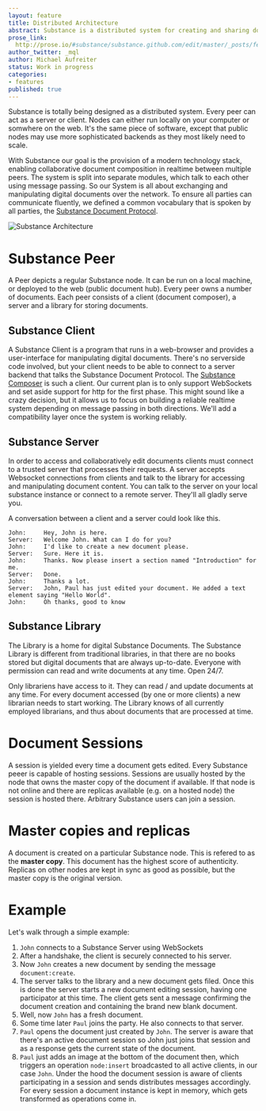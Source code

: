 ```yaml
---
layout: feature
title: Distributed Architecture
abstract: Substance is a distributed system for creating and sharing documents among peers.
prose_link:
  http://prose.io/#substance/substance.github.com/edit/master/_posts/features/0100-01-03-distributed.md
author_twitter: _mql
author: Michael Aufreiter
status: Work in progress
categories:
- features
published: true
---
```


Substance is totally being designed as a distributed system. Every peer can act as a server or client. Nodes can either run locally on your computer or somwhere on the web. It's the same piece of software, except that public nodes may use more sophisticated backends as they most likely need to scale.

With Substance our goal is the provision of a modern technology stack, enabling collaborative document composition in realtime between multiple peers. The system is split into separate modules, which talk to each other using message passing. So our System is all about exchanging and manipulating digital documents over the network. To ensure all parties can communicate fluently, we defined a common vocabulary that is spoken by all parties, the [Substance Document Protocol](/modules/document.html).


![Substance Architecture](http://f.cl.ly/items/1U1R140i1s0j011d131V/substance-architecture.png)


# Substance Peer

A Peer depicts a regular Substance node. It can be run on a local machine, or deployed to the web (public document hub). Every peer owns a number of documents. Each peer consists of a client (document composer), a server and a library for storing documents.


## Substance Client

A Substance Client is a program that runs in a web-browser and provides a user-interface for manipulating digital documents. There's no serverside code involved, but your client needs to be able to connect to a server backend that talks the Substance Document Protocol. The [Substance Composer](/modules/composer.html) is such a client. Our current plan is to only support WebSockets and set aside support for http for the first phase. This might sound like a crazy decision, but it allows us to focus on building a reliable realtime system depending on message passing in both directions. We'll add a compatibility layer once the system is working reliably.


## Substance Server

In order to access and collaboratively edit documents clients must connect to a trusted server that processes their requests. A server accepts Websocket connections from clients and talk to the library for accessing and manipulating document content. You can talk to the server on your local substance instance or connect to a remote server. They'll all gladly serve you.

A conversation between a client and a server could look like this.

    John:     Hey, John is here.
    Server:   Welcome John. What can I do for you?
    John:     I'd like to create a new document please.
    Server:   Sure. Here it is.
    John:     Thanks. Now please insert a section named "Introduction" for me.
    Server:   Done.
    John:     Thanks a lot.
    Server:   John, Paul has just edited your document. He added a text element saying "Hello World".
    John:     Oh thanks, good to know


## Substance Library

The Library is a home for digital Substance Documents. The Substance Library is different from traditional libraries, in that there are no books stored but digital documents that are always up-to-date. Everyone with permission can read and write documents at any time. Open 24/7.

Only librariens have access to it. They can read / and update documents at any time. For every document accessed (by one or more clients) a new librarian needs to start working. The Library knows of all currently employed librarians, and thus about documents that are processed at time.


# Document Sessions

A session is yielded every time a document gets edited. Every Substance peeer is capable of hosting sessions. Sessions are usually hosted by the node that owns the master copy of the document if available. If that node is not online and there are replicas available (e.g. on a hosted node) the session is hosted there. Arbitrary Substance users can join a session.


# Master copies and replicas

A document is created on a particular Substance node. This is refered to as the **master copy**. This document has the highest score of authenticity. Replicas on other nodes are kept in sync as good as possible, but the master copy is the original version.


# Example

Let's walk through a simple example:

1. `John` connects to a Substance Server using WebSockets
1. After a handshake, the client is securely connected to his server.
1. Now `John` creates a new document by sending the message `document:create`.
1. The server talks to the library and a new document gets filed. Once this is done the server starts a new document editing session, having one participator at this time. The client gets sent a message confirming the document creation and containing the brand new blank document.
1. Well, now `John` has a fresh document.
1. Some time later `Paul` joins the party. He also connects to that server.
1. `Paul` opens the document just created by `John`. The server is aware that there's an active document session so John just joins that session and as a response gets the current state of the document.
1. `Paul` just adds an image at the bottom of the document then, which triggers an operation `node:insert` broadcasted to all active clients, in our case `John`. Under the hood the document session is aware of clients participating in a session and sends distributes messages accordingly. For every session a document instance is kept in memory, which gets transformed as operations come in.
